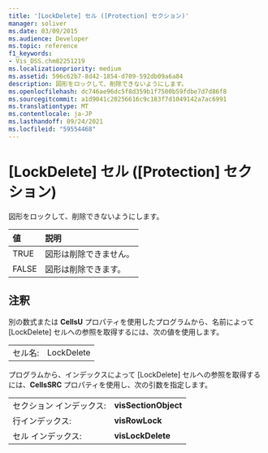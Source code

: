 ```yaml
---
title: '[LockDelete] セル ([Protection] セクション)'
manager: soliver
ms.date: 03/09/2015
ms.audience: Developer
ms.topic: reference
f1_keywords:
- Vis_DSS.chm82251219
ms.localizationpriority: medium
ms.assetid: 596c62b7-8d42-1854-d709-592db09a6a84
description: 図形をロックして、削除できないようにします。
ms.openlocfilehash: dc746ae96dc5f8d359b1f7500b59fdbe7d7d86f8
ms.sourcegitcommit: a1d9041c20256616c9c183f7d1049142a7ac6991
ms.translationtype: MT
ms.contentlocale: ja-JP
ms.lasthandoff: 09/24/2021
ms.locfileid: "59554468"
---
```

# <a name="lockdelete-cell-protection-section"></a>[LockDelete] セル ([Protection] セクション)

図形をロックして、削除できないようにします。
  
|**値**|**説明**|
|:-----|:-----|
| TRUE  <br/> | 図形は削除できません。  <br/> |
| FALSE  <br/> | 図形は削除できます。  <br/> |
   
## <a name="remarks"></a>注釈

別の数式または **CellsU** プロパティを使用したプログラムから、名前によって [LockDelete] セルへの参照を取得するには、次の値を使用します。 
  
|||
|:-----|:-----|
| セル名:  <br/> | LockDelete  <br/> |
   
プログラムから、インデックスによって [LockDelete] セルへの参照を取得するには、**CellsSRC** プロパティを使用し、次の引数を指定します。 
  
|||
|:-----|:-----|
| セクション インデックス:  <br/> |**visSectionObject** <br/> |
| 行インデックス:  <br/> |**visRowLock** <br/> |
| セル インデックス:  <br/> |**visLockDelete** <br/> |
   

